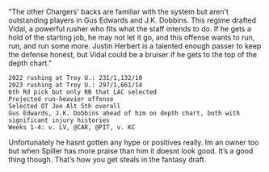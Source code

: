"The other Chargers' backs are familiar with the system but aren't outstanding players in Gus Edwards and J.K. Dobbins.  This regime drafted Vidal, a powerful rusher who fits what the staff intends to do.  If he gets a hold of the starting job, he may not let it go, and this offense wants to run, run, and run some more.  Justin Herbert is a talented enough passer to keep the defense honest, but Vidal could be a bruiser if he gets to the top of the depth chart." 

    2022 rushing at Troy U.: 231/1,132/10
    2023 rushing at Troy U.: 297/1,661/14
    6th Rd pick but only RB that LAC selected
    Projected run-heavier offense
    Selected OT Joe Alt 5th overall
    Gus Edwards, J.K. Dobbins ahead of him on depth chart, both with significant injury histories
    Weeks 1-4: v. LV, @CAR, @PIT, v. KC

Unfortunately he hasnt gotten any hype or positives really. Im an owner too but when Spiller has more praise than him it doesnt look good. It’s a good thing though. That’s how you get steals in the fantasy draft. 
